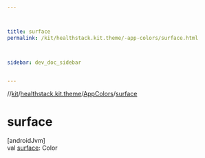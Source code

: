 ```yaml
---



title: surface
permalink: /kit/healthstack.kit.theme/-app-colors/surface.html



sidebar: dev_doc_sidebar


---
```




//[kit](/kit.html)/[healthstack.kit.theme](../index.html)/[AppColors](index.html)/[surface](surface.html)



# surface



[androidJvm]\
val [surface](surface.html): Color






